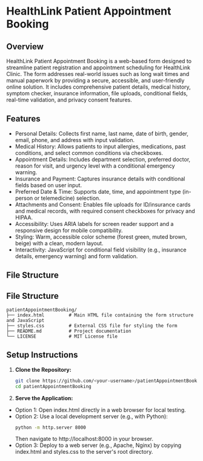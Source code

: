 # HealthLink Patient Appointment Booking

## Overview

HealthLink Patient Appointment Booking is a web-based form designed to streamline patient registration and appointment scheduling for HealthLink Clinic. The form addresses real-world issues such as long wait times and manual paperwork by providing a secure, accessible, and user-friendly online solution. It includes comprehensive patient details, medical history, symptom checker, insurance information, file uploads, conditional fields, real-time validation, and privacy consent features.

## Features

- Personal Details: Collects first name, last name, date of birth, gender, email, phone, and address with input validation.
- Medical History: Allows patients to input allergies, medications, past conditions, and select common conditions via checkboxes.
- Appointment Details: Includes department selection, preferred doctor, reason for visit, and urgency level with a conditional emergency warning.
- Insurance and Payment: Captures insurance details with conditional fields based on user input.
- Preferred Date & Time: Supports date, time, and appointment type (in-person or telemedicine) selection.
- Attachments and Consent: Enables file uploads for ID/insurance cards and medical records, with required consent checkboxes for privacy and HIPAA.
- Accessibility: Uses ARIA labels for screen reader support and a responsive design for mobile compatibility.
- Styling: Warm, accessible color scheme (forest green, muted brown, beige) with a clean, modern layout.
- Interactivity: JavaScript for conditional field visibility (e.g., insurance details, emergency warning) and form validation.

## File Structure

## File Structure

```plaintext
patientAppointmentBooking/
├── index.html         # Main HTML file containing the form structure and JavaScript
├── styles.css         # External CSS file for styling the form
├── README.md          # Project documentation
└── LICENSE            # MIT License file
```

## Setup Instructions

1. **Clone the Repository:**
   ```bash
   git clone https://github.com/<your-username>/patientAppointmentBooking.git
   cd patientAppointmentBooking

2. **Serve the Application:**
- Option 1: Open index.html directly in a web browser for local testing.
- Option 2: Use a local development server (e.g., with Python):
   ```bash
   python -m http.server 8000
   ```
   Then navigate to http://localhost:8000 in your browser.
- Option 3: Deploy to a web server (e.g., Apache, Nginx) by copying index.html and styles.css to the server's root directory.